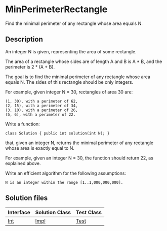 # MinPerimeterRectangle

Find the minimal perimeter of any rectangle whose area equals N.

## Description

An integer N is given, representing the area of some rectangle.

The area of a rectangle whose sides are of length A and B is A * B, and the perimeter is 2 * (A + B).

The goal is to find the minimal perimeter of any rectangle whose area equals N. The sides of this rectangle should be only integers.

For example, given integer N = 30, rectangles of area 30 are:

	(1, 30), with a perimeter of 62,
	(2, 15), with a perimeter of 34,
	(3, 10), with a perimeter of 26,
	(5, 6), with a perimeter of 22.

Write a function:

	class Solution { public int solution(int N); }

that, given an integer N, returns the minimal perimeter of any rectangle whose area is exactly equal to N.

For example, given an integer N = 30, the function should return 22, as explained above.

Write an efficient algorithm for the following assumptions:

	N is an integer within the range [1..1,000,000,000].

## Solution files

|  Interface | Solution Class  | Test Class  |
| :------------ | :------------ | :------------ |
| [Int](../../../src/main/java/Int.java)  |  [Impl](../../../src/main/java/Impl.java) | [Test](../../../src/test/java/Test.java)  |
